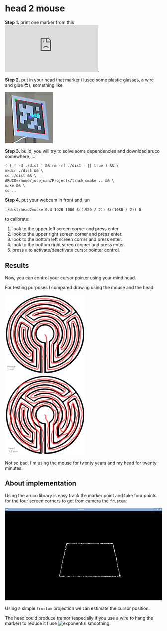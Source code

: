 # head 2 mouse

**Step 1.** print one marker from this ![marker template](https://github.com/josejuan/head2mouse/blob/master/markers.pdf).

**Step 2.** put in your head that marker (I used some plastic glasses, a wire and glue :sunglasses:), something like

![aruco](https://github.com/josejuan/head2mouse/blob/master/img/aruco.png)

**Step 3.** build, you will try to solve some dependencies and download aruco somewhere, ...
```
( ( [ -d ./dist ] && rm -rf ./dist ) || true ) && \
mkdir ./dist && \
cd ./dist && \
ARUCO=/home/josejuan/Projects/track cmake .. && \
make && \
cd ..
```

**Step 4.** put your webcam in front and run
```
./dist/head2mouse 0.4 1920 1080 $((1920 / 2)) $((1080 / 2)) 0
```

to calibrate:
1. look to the upper left screen corner and press enter.
1. look to the upper right screen corner and press enter.
1. look to the bottom left screen corner and press enter.
1. look to the bottom right screen corner and press enter.
1. press `m` to activate/deactivate cursor pointer control.

## Results

Now, you can control your cursor pointer using your ~~mind~~ head.

For testing purposes I compared drawing using the mouse and the head:

![aruco](https://github.com/josejuan/head2mouse/blob/master/img/test_mouse.png)
![aruco](https://github.com/josejuan/head2mouse/blob/master/img/test_head.png)

Not so bad, I'm using the mouse for twenty years and my head for twenty minutes.

## About implementation

Using the aruco library is easy track the marker point and take four points for the four screen corners to get from camera the `frustum`:

![aruco](https://github.com/josejuan/head2mouse/blob/master/img/frustum.png)

Using a simple `frustum` projection we can estimate the cursor position.

The head could produce tremor (especially if you use a wire to hang the marker) to reduce it I use ![exponential smoothing](https://en.wikipedia.org/wiki/Exponential_smoothing).

